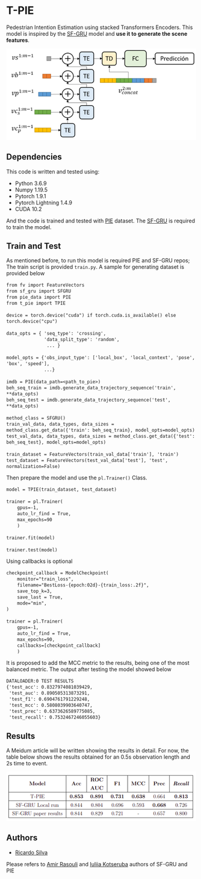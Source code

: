 # T-PIE
Pedestrian Intention Estimation using stacked Transformers Encoders. This model is inspired by the [SF-GRU](https://github.com/aras62/SF-GRU) model and **use it to generate the scene features**. 

<p align="center">
  <img src="https://github.com/ricardosc97/T-PIE/blob/main/model.png?raw=true" title="hover text">
</p>

## Dependencies 
This code is written and tested using: 

* Python 3.6.9
* Numpy 1.19.5
* Pytorch 1.9.1
* Pytorch Lightning 1.4.9
* CUDA 10.2

And the code is trained and tested with [PIE](https://github.com/aras62/PIE) dataset. The [SF-GRU](https://github.com/aras62/SF-GRU) is required to train the model. 

## Train and Test

As mentioned before, to run this model is required PIE and SF-GRU repos; The train script is provided ```train.py```. A sample for generating dataset is provided below

```
from fv import FeatureVectors
from sf_gru import SFGRU
from pie_data import PIE
from t_pie import TPIE 

device = torch.device("cuda") if torch.cuda.is_available() else torch.device("cpu")

data_opts = { 'seq_type': 'crossing',
              'data_split_type': 'random',
               ... }

model_opts = {'obs_input_type': ['local_box', 'local_context', 'pose', 'box', 'speed'],
              ...}

imdb = PIE(data_path=<path_to_pie>)
beh_seq_train = imdb.generate_data_trajectory_sequence('train', **data_opts)
beh_seq_test = imdb.generate_data_trajectory_sequence('test', **data_opts)

method_class = SFGRU()
train_val_data, data_types, data_sizes = method_class.get_data({'train': beh_seq_train}, model_opts=model_opts)
test_val_data, data_types, data_sizes = method_class.get_data({'test': beh_seq_test}, model_opts=model_opts)

train_dataset = FeatureVectors(train_val_data['train'], 'train')
test_dataset = FeatureVectors(test_val_data['test'], 'test', normalization=False)
```
Then prepare the model and use the `pl.Trainer()` Class. 

```
model = TPIE(train_dataset, test_dataset)

trainer = pl.Trainer(
    gpus=-1,
    auto_lr_find = True, 
    max_epochs=90
    )

trainer.fit(model)

trainer.test(model)
```

Using callbacks is optional 

```
checkpoint_callback = ModelCheckpoint(
    monitor="train_loss",
    filename="BestLoss-{epoch:02d}-{train_loss:.2f}",
    save_top_k=3,
    save_last = True,
    mode="min",
)

trainer = pl.Trainer(
    gpus=-1,
    auto_lr_find = True, 
    max_epochs=90,
    callbacks=[checkpoint_callback]
    )
```

It is proposed to add the MCC metric to the results, being one of the most balanced metric. The output after testing the model showed below 

```
DATALOADER:0 TEST RESULTS
{'test_acc': 0.8327974081039429,
 'test_auc': 0.890505313873291,
 'test_f1': 0.6904761791229248,
 'test_mcc': 0.5808039903640747,
 'test_prec': 0.6373626589775085,
 'test_recall': 0.7532467246055603}
```

## Results 
A Meidum article will be written showing the results in detail. For now, the table below shows the results obtained for an 0.5s observation length and 2s time to event.

<p align="center">
  <img src="https://github.com/ricardosc97/T-PIE/blob/main/results.png?raw=true" title="hover text">
</p>


## Authors
* [Ricardo Silva](https://www.linkedin.com/in/ricardosc11/) 

Please refers to [Amir Rasouli](https://aras62.github.io/) and [Iuliia Kotseruba](https://ykotseruba.github.io/) authors of SF-GRU and PIE


